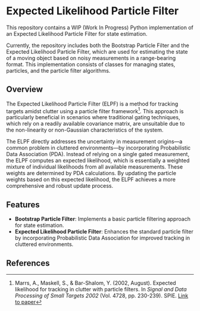 # Expected Likelihood Particle Filter

This repository contains a WIP (Work In Progress) Python implementation of an Expected Likelihood Particle Filter for state estimation.

Currently, the repository includes both the Bootstrap Particle Filter and the Expected Likelihood Particle Filter, which are used for estimating the state of a moving object based on noisy measurements in a range-bearing format. This implementation consists of classes for managing states, particles, and the particle filter algorithms.

## Overview

The Expected Likelihood Particle Filter (ELPF) is a method for tracking targets amidst clutter using a particle filter framework[^1]. This approach is particularly beneficial in scenarios where traditional gating techniques, which rely on a readily available covariance matrix, are unsuitable due to the non-linearity or non-Gaussian characteristics of the system.

The ELPF directly addresses the uncertainty in measurement origins—a common problem in cluttered environments—by incorporating Probabilistic Data Association (PDA). Instead of relying on a single gated measurement, the ELPF computes an expected likelihood, which is essentially a weighted mixture of individual likelihoods from all available measurements. These weights are determined by PDA calculations. By updating the particle weights based on this expected likelihood, the ELPF achieves a more comprehensive and robust update process.

## Features

- **Bootstrap Particle Filter**: Implements a basic particle filtering approach for state estimation.
- **Expected Likelihood Particle Filter**: Enhances the standard particle filter by incorporating Probabilistic Data Association for improved tracking in cluttered environments.

## References

[^1]: Marrs, A., Maskell, S., & Bar-Shalom, Y. (2002, August). Expected likelihood for tracking in clutter with particle filters. In *Signal and Data Processing of Small Targets 2002* (Vol. 4728, pp. 230-239). SPIE. [Link to paper](https://www.spiedigitallibrary.org/conference-proceedings-of-spie/4728/1/Expected-likelihood-for-tracking-in-clutter-with-particle-filters/10.1117/12.478507.full)
